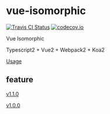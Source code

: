 # vue-isomorphic

[![Travis CI Status](https://api.travis-ci.org/devlee/vue-isomorphic.svg?branch=master)](https://api.travis-ci.org/devlee/vue-isomorphic)    [![codecov.io](https://codecov.io/github/devlee/vue-isomorphic/coverage.svg?branch=master)](https://codecov.io/github/devlee/vue-isomorphic?branch=master)

Vue Isomorphic

Typescript2 + Vue2 + Webpack2 + Koa2

[Usage](https://github.com/devlee/vue-isomorphic/blob/master/doc/usage.md)

## feature

[v1.1.0](https://github.com/devlee/vue-isomorphic/blob/master/doc/v1.1.0.md)

[v1.0.0](https://github.com/devlee/vue-isomorphic/blob/master/doc/v1.0.0.md)

